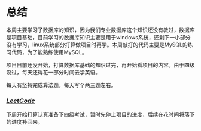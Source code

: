 # 总结
本周主要学习了数据库的知识，因为我们专业数据库这个知识还没有教过，数据库是项目基础，目前学习的数据库知识主要是用于windows系统，还剩下一小部分没有学习，linux系统部分打算做项目时再学。本周敲打的代码主要是MySQL的练习代码，为了能熟练使用MySQL。

项目目前还没开始，打算数据库基础的知识过完，再开始看项目的内容。由于四级没过，每天还得花一部分时间去学英语。

每天有坚持完成算法题，每天写个两三题左右。

### ***[LeetCode](https://github.com/Li-Peiyan/Leetcode)***

下周开始打算认真准备下四级考试，暂时先停止项目的进度，后续在花时间将落下的进度补回来。
